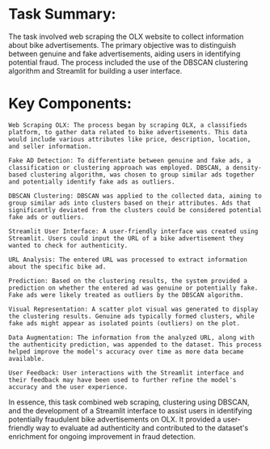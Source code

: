 # Task Summary:

The task involved web scraping the OLX website to collect information about bike advertisements. The primary objective was to distinguish between genuine and fake advertisements, aiding users in identifying potential fraud. The process included the use of the DBSCAN clustering algorithm and Streamlit for building a user interface.

# Key Components:

    Web Scraping OLX: The process began by scraping OLX, a classifieds platform, to gather data related to bike advertisements. This data would include various attributes like price, description, location, and seller information.

    Fake AD Detection: To differentiate between genuine and fake ads, a classification or clustering approach was employed. DBSCAN, a density-based clustering algorithm, was chosen to group similar ads together and potentially identify fake ads as outliers.

    DBSCAN Clustering: DBSCAN was applied to the collected data, aiming to group similar ads into clusters based on their attributes. Ads that significantly deviated from the clusters could be considered potential fake ads or outliers.

    Streamlit User Interface: A user-friendly interface was created using Streamlit. Users could input the URL of a bike advertisement they wanted to check for authenticity.

    URL Analysis: The entered URL was processed to extract information about the specific bike ad.

    Prediction: Based on the clustering results, the system provided a prediction on whether the entered ad was genuine or potentially fake. Fake ads were likely treated as outliers by the DBSCAN algorithm.

    Visual Representation: A scatter plot visual was generated to display the clustering results. Genuine ads typically formed clusters, while fake ads might appear as isolated points (outliers) on the plot.

    Data Augmentation: The information from the analyzed URL, along with the authenticity prediction, was appended to the dataset. This process helped improve the model's accuracy over time as more data became available.

    User Feedback: User interactions with the Streamlit interface and their feedback may have been used to further refine the model's accuracy and the user experience.

In essence, this task combined web scraping, clustering using DBSCAN, and the development of a Streamlit interface to assist users in identifying potentially fraudulent bike advertisements on OLX. It provided a user-friendly way to evaluate ad authenticity and contributed to the dataset's enrichment for ongoing improvement in fraud detection.
